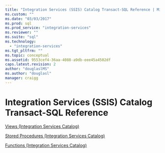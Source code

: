 ```yaml
---
title: "Integration Services (SSIS) Catalog Transact-SQL Reference | Microsoft Docs"
ms.custom: ""
ms.date: "03/03/2017"
ms.prod: sql
ms.prod_service: "integration-services"
ms.reviewer: ""
ms.suite: "sql"
ms.technology: 
  - "integration-services"
ms.tgt_pltfrm: ""
ms.topic: conceptual
ms.assetid: 9553cef4-36aa-4088-a9db-eee45a4502df
caps.latest.revision: 2
author: "douglaslMS"
ms.author: "douglasl"
manager: craigg
---
```

# Integration Services (SSIS) Catalog Transact-SQL Reference
[Views &#40;Integration Services Catalog&#41;](../../integration-services/system-views/views-integration-services-catalog.md)  
  
 [Stored Procedures &#40;Integration Services Catalog&#41;](../../integration-services/system-stored-procedures/stored-procedures-integration-services-catalog.md)  
  
 [Functions &#40;Integration Services Catalog&#41;](http://msdn.microsoft.com/library/9f2aec85-3d4c-415f-b1f8-8328a60b1c7f) 
